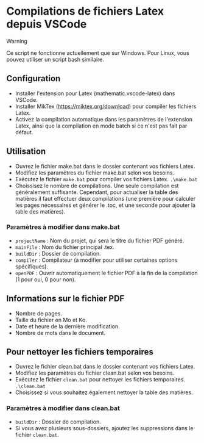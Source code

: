 # Compilations de fichiers Latex depuis VSCode
> [!WARNING]  
> Ce script ne fonctionne actuellement que sur Windows. Pour Linux, vous pouvez utiliser un script bash similaire.
## Configuration
- Installer l'extension pour Latex (mathematic.vscode-latex) dans VSCode.
- Installer MikTex (https://miktex.org/download) pour compiler les fichiers Latex.
- Activez la compilation automatique dans les paramètres de l'extension Latex, ainsi que la compilation en mode batch si ce n'est pas fait par défaut. 

## Utilisation
- Ouvrez le fichier make.bat dans le dossier contenant vos fichiers Latex.
- Modifiez les paramètres du fichier make.bat selon vos besoins.
- Exécutez le fichier ```make.bat``` pour compiler vos fichiers Latex. ```.\make.bat```	
- Choissisez le nombre de compilations. Une seule compilation est généralement suffisante. Cependant, pour actualiser la table des matières il faut effectuer deux compilations (une première pour calculer les pages nécessaires et générer le .toc, et une seconde pour ajouter la table des matières).
### Paramètres à modifier dans make.bat
- ```projectName``` : Nom du projet, qui sera le titre du fichier PDF généré.
- ```mainFile``` : Nom du fichier principal .tex.
- ```buildDir``` : Dossier de compilation.
- ```compiler``` : Compilateur (à modifier pour utiliser certaines options spécifiques).
- ```openPDF``` : Ouvrir automatiquement le fichier PDF à la fin de la compilation (1 pour oui, 0 pour non).

## Informations sur le fichier PDF
- Nombre de pages.
- Taille du fichier en Mo et Ko.
- Date et heure de la dernière modification.
- Nombre de mots dans le document.

## Pour nettoyer les fichiers temporaires
- Ouvrez le fichier clean.bat dans le dossier contenant vos fichiers Latex.
- Modifiez les paramètres du fichier clean.bat selon vos besoins.
- Exécutez le fichier ```clean.bat``` pour nettoyer les fichiers temporaires. ```.\clean.bat```
- Choisissez si vous souhaitez également nettoyer la table des matières.

### Paramètres à modifier dans clean.bat
- ```buildDir``` : Dossier de compilation.
- Si vous avez plusieurs sous-dossiers, ajoutez les suppressions dans le fichier ```clean.bat```.